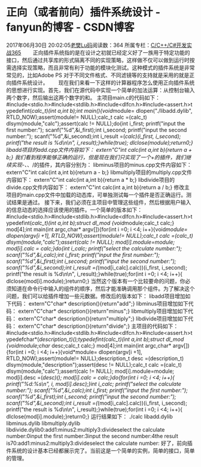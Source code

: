 # 正向（或者前向）插件系统设计 - fanyun的博客 - CSDN博客
2017年06月30日 20:02:05[老樊Lu码](https://me.csdn.net/fanyun_01)阅读数：364
所属专栏：[C/C++/C#开发实战365](https://blog.csdn.net/column/details/c-plus-plus-01.html)
       正向插件系统指的是在设计之初就已经定义好了一族用于特定功能的接口，然后通过共享库的形式隔离不同的实现策略，这样做不仅可以做到运行时按需选择实现策略，而且非常有利于功能的模块化测试。这种模式的插件系统是非常常见的，比如Adobe
 PS 对于不同文件格式、不同滤镜等的支持就是采用的就是正向插件系统设计。
      现在我们来看一下这样的计算器程序怎么使用正向插件系统的思想进行实现。首先，我们在源代码中实现一个简单的加法运算：从控制台输入两个数字，然后输出这两个数字的和。
主项目main.c的代码如下：
#include<stdio.h>#include<stdlib.h>#include<dlfcn.h>#include<assert.h>typedefint(*calc_t)(int a,int b);int main(){void*module= dlopen("./libadd.dylib", RTLD_NOW);assert(module!= NULL);calc_t calc =(calc_t) dlsym(module,"calc");assert(calc != NULL);do{int i_first;		printf("input the first number:");		scanf("%d",&i_first);int i_second;		printf("input the second number:");		scanf("%d",&i_second);int i_result =(*calc)(i_first, i_second);		printf("the result is %d\n\n", i_result);}while(true);	dlclose(module);return0;}
libadd项目的add.cpp文件内容如下：
extern"C"int calc(int a,int b){return a + b;}
我们看到程序能够正确的运行，但是现在我们只实现了一个+的插件，我们继续实现-、*、/的插件，其内容分别为：
libminus项目的minus.cpp文件内容如下：
extern"C"int calc(int a,int b){return a - b;}
libmultiply项目的multiply.cpp文件内容如下：
extern"C"int calc(int a,int b){return a * b;}
libdivide项目的divide.cpp文件内容如下：
extern"C"int calc(int a,int b){return a / b;}
修改主项目的main.cpp文件中加载的动态库，可单独测试每一个插件是否正确运行。测试结果是通过。
接下来，我们必须在主项目中管理这些组件，然后根据用户输入的信息动态的选择应该使用的插件。一个简单的版本如下：
#include<stdio.h>#include<stdlib.h>#include<dlfcn.h>#include<assert.h>typedefint(*calc_t)(int a,int b);struct dl_mod {void*module;calc_t calc;} mod[4];int main(int argc,char* argv[]){for(int i =0; i <4; i++){void*module= dlopen(argv[i +1], RTLD_NOW);assert(module!= NULL);calc_t calc =(calc_t) dlsym(module,"calc");assert(calc != NULL);		mod[i].module=module;		mod[i].calc = calc;}do{int i_calc;		printf("select the calculate number:");		scanf("%d",&i_calc);int i_first;		printf("input the first number:");		scanf("%d",&i_first);int i_second;		printf("input the second number:");		scanf("%d",&i_second);int i_result =(*(mod[i_calc].calc))(i_first, i_second);		printf("the result is %d\n\n", i_result);}while(true);for(int i =0; i <4; i++){		dlclose(mod[i].module);}return0;}
当然这个版本有一个比较要命的问题，你必须知道在命令行中输入的组件的顺序，然后才能准确调用那个组件。为了解决这个问题，我们可以给插件增加一些元数据。修改后的版本如下：
libadd项目增加如下代码：
extern"C"char* description(){return"add";}
libminus项目增加如下代码：
extern"C"char* description(){return"minus";}
libmultiply项目增加如下代码：
extern"C"char* description(){return"multiply";}
libdivide项目增加如下代码：
extern"C"char* description(){return"divide";}
主项目的代码如下：
#include<stdio.h>#include<stdlib.h>#include<dlfcn.h>#include<assert.h>typedefchar*(*description_t)();typedefint(*calc_t)(int a,int b);struct dl_mod {void*module;char* desc;calc_t calc;} mod[4];int main(int argc,char* argv[]){for(int i =0; i <4; i++){void*module= dlopen(argv[i +1], RTLD_NOW);assert(module!= NULL);description_t desc =(description_t) dlsym(module,"description");assert(desc != NULL);calc_t calc =(calc_t) dlsym(module,"calc");assert(calc != NULL);		mod[i].module=module;		mod[i].desc =(*desc)();		mod[i].calc = calc;}do{for(int i =0; i <4; i++){			printf("%d:%s\n", i, mod[i].desc);}int i_calc;		printf("select the calculate number:");		scanf("%d",&i_calc);int i_first;		printf("input the first number:");		scanf("%d",&i_first);int i_second;		printf("input the second number:");		scanf("%d",&i_second);int i_result =(*(mod[i_calc].calc))(i_first, i_second);		printf("the result is %d\n\n", i_result);}while(true);for(int i =0; i <4; i++){		dlclose(mod[i].module);}return0;}
运行结果如下：
./calc libadd.dylib libminus.dylib libmultiply.dylib libdivide.dylib0:add1:minus2:multiply3:divideselect the calculate number:0input the first number:3input the second number:4the result is70:add1:minus2:multiply3:divideselect the calculate number:
好了，前向插件系统的设计基本已经都展示完了。当前这是一个简单的实例，简单的接口，简单的管理。
